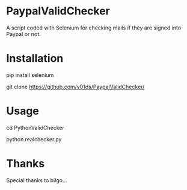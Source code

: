 # PaypalValidChecker
A script coded with Selenium for checking mails if they are signed into Paypal or not.

# Installation
pip install selenium 

git clone https://github.com/v01ds/PaypalValidChecker/

# Usage
cd PythonValidChecker

python realchecker.py

# Thanks 
Special thanks to bilgo...
